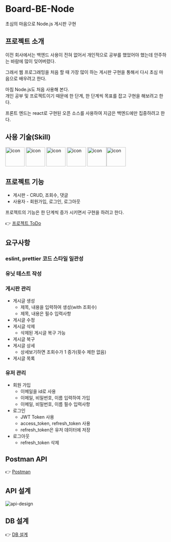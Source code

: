# Board-BE-Node
초심의 마음으로 Node.js 게시판 구현  

## 프로젝트 소개
이전 회사에서는 백엔드 사용이 전혀 없어서 개인적으로 공부를 했었어야 했는데 안주하는 바람에 많이 잊어버렸다.

그래서 웹 프로그래밍을 처음 할 때 가장 많이 하는 게시판 구현을 통해서 다시 초심 마음으로 배우려고 한다.

마침 Node.js도 처음 사용해 본다.  
개인 공부 및 프로젝트이기 때문에 한 단계, 한 단계씩 목표를 잡고 구현을 해보려고 한다.

프론트 엔드는 react로 구현된 오픈 소스를 사용하여 지금은 백엔드에만 집중하려고 한다.

## 사용 기술(Skill)
<img alt ="icon" wide ="60" height="60" src="https://www.svgrepo.com/show/354118/nodejs.svg" />
<img alt= "icon" wide="60" height="60" src ="https://techstack-generator.vercel.app/mysql-icon.svg" />
<img alt ="icon" wide ="60" height="60" src="https://www.svgrepo.com/show/374071/sequelize.svg" />
<img src="https://techstack-generator.vercel.app/jest-icon.svg" alt="icon" width="60" height="60" />
<img src="https://techstack-generator.vercel.app/eslint-icon.svg" alt="icon" width="60" height="60" /><img src="https://techstack-generator.vercel.app/prettier-icon.svg" alt="icon" width="60" height="60" />

## 프로젝트 기능
* 게시판 - CRUD, 조회수, 댓글
* 사용자 - 회원가입, 로그인, 로그아웃

프로젝트의 기능은 한 단계씩 증가 시키면서 구현을 하려고 한다.

👉 [프로젝트 ToDo](https://github.com/whoamixzerone/Board-BE-Node/blob/main/TODO.md)

## 요구사항
### eslint, prettier 코드 스타일 일관성
### 유닛 테스트 작성
### 게시판 관리
* 게시글 생성
    * 제목, 내용을 입력하여 생성(with 조회수)
    * 제목, 내용은 필수 입력사항
* 게시글 수정
* 게시글 삭제
    * 삭제된 게시글 복구 가능
* 게시글 복구
* 게시글 상세
    * 상세보기하면 조회수가 1 증가(횟수 제한 없음)
* 게시글 목록
### 유저 관리
* 회원 가입
    * 이메일을 id로 사용
    * 이메일, 비밀번호, 이름 입력하여 가입
    * 이메일, 비밀번호, 이름 필수 입력사항
* 로그인
    * JWT Token 사용
    * access_token, refresh_token 사용
    * refresh_token은 유저 데이터에 저장
* 로그아웃
    * refresh_token 삭제

## Postman API
👉 [Postman](https://documenter.getpostman.com/view/21399959/UzBjtoAV)

## API 설계
![api-design](https://user-images.githubusercontent.com/67082984/174292989-a8a60a2a-cd43-4804-802f-109b1f686ef4.png)

## DB 설계
👉 [DB 설계](https://github.com/whoamixzerone/Board-BE-Node/wiki#DB%20%EC%84%A4%EA%B3%84)
